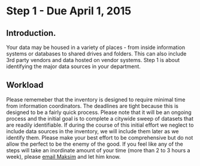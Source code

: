 # Step 1 - Due April 1, 2015

## Introduction.
Your data may be housed in a variety of places - from inside information systems or databases to shared drives and folders. This can also include 3rd party vendors and data hosted on vendor systems. Step 1 is about identifying the major data sources in your department.

## Workload
Please rememeber that the inventory is designed to require minimal time from information coordinators. The deadlines are tight because this is designed to be a fairly quick process. Please note that it will be an ongoing process and the initial goal is to complete a citywide sweep of datasets that are readily identifiable. If during the course of this initial effort we neglect to include data sources in the inventory, we will include them later as we identify them. Please make your best effort to be comprehensive but do not allow the perfect to be the enemy of the good. If you feel like any of the steps will take an inordinate amount of your time (more than 2 to 3 hours a week), please [email Maksim](mailto:maksimp@sandiego.gov) and let him know.

